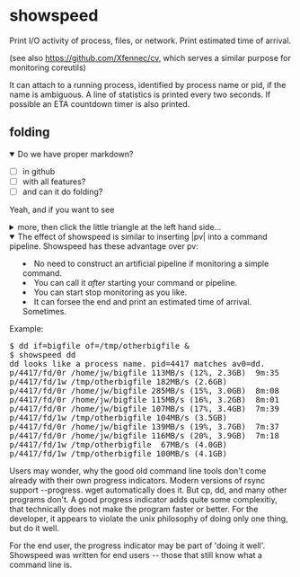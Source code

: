 showspeed
=========

Print I/O activity of process, files, or network.
Print estimated time of arrival.

(see also https://github.com/Xfennec/cv, which serves a similar purpose for monitoring coreutils)

It can attach to a running process, identified by process name or pid, if the name is ambiguous.
A line of statistics is printed every two seconds. If possible an ETA countdown timer is also printed.

## folding 

<details open>
<summary>Do we have proper markdown?</summary>

* [ ] in github
* [ ] with all features?
* [ ] and can it do folding?
</details>

Yeah, and if you want to see

<details close>
<summary>more, then click the little triangle at the left hand side...</summary>

+ you made it,
+ congratulations
</details>



<details open>
<summary>The effect of showspeed is similar to inserting |pv| into a command pipeline. Showspeed has these advantage over pv:</summay>
  
 + No need to construct an artificial pipeline if monitoring a simple command.
 + You can call it *after* starting your command or pipeline.
 + You can start stop monitoring as you like.
 + It can forsee the end and print an estimated time of arrival. Sometimes. 
</details>

Example: 
<pre>
$ dd if=bigfile of=/tmp/otherbigfile &
$ showspeed dd
dd looks like a process name. pid=4417 matches av0=dd.
p/4417/fd/0r /home/jw/bigfile 113MB/s (12%, 2.3GB)  9m:35
p/4417/fd/1w /tmp/otherbigfile 182MB/s (2.6GB)
p/4417/fd/0r /home/jw/bigfile 285MB/s (15%, 3.0GB)  8m:08
p/4417/fd/0r /home/jw/bigfile 115MB/s (16%, 3.2GB)  8m:01
p/4417/fd/0r /home/jw/bigfile 107MB/s (17%, 3.4GB)  7m:39
p/4417/fd/1w /tmp/otherbigfile 104MB/s (3.5GB)
p/4417/fd/0r /home/jw/bigfile 139MB/s (19%, 3.7GB)  7m:37
p/4417/fd/0r /home/jw/bigfile 116MB/s (20%, 3.9GB)  7m:18
p/4417/fd/1w /tmp/otherbigfile  67MB/s (4.0GB)
p/4417/fd/1w /tmp/otherbigfile 100MB/s (4.1GB)
</pre>


Users may wonder, why the good old command line tools don't come already with their own progress indicators. Modern versions of rsync support --progress. wget automatically does it. But cp, dd, and many other programs don't. 
A good progress indicator adds quite some complexitiy, that technically does not make the program faster or better. For the developer, it appears to violate the unix philosophy of doing only one thing, but do it well. 

For the end user, the progress indicator may be part of 'doing it well'. Showspeed was written for end users -- those that still know what a command line is.
